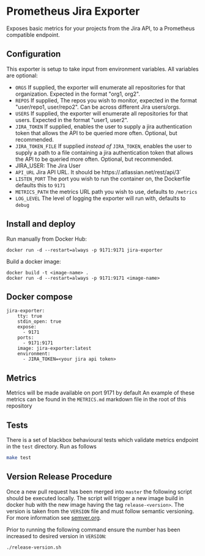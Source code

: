 # Prometheus Jira Exporter

Exposes basic metrics for your projects from the Jira API, to a Prometheus compatible endpoint.

## Configuration

This exporter is setup to take input from environment variables. All variables are optional:

* `ORGS` If supplied, the exporter will enumerate all repositories for that organization. Expected in the format "org1, org2".
* `REPOS` If supplied, The repos you wish to monitor, expected in the format "user/repo1, user/repo2". Can be across different Jira users/orgs.
* `USERS` If supplied, the exporter will enumerate all repositories for that users. Expected in
the format "user1, user2".
* `JIRA_TOKEN` If supplied, enables the user to supply a jira authentication token that allows the API to be queried more often. Optional, but recommended.
* `JIRA_TOKEN_FILE` If supplied _instead of_ `JIRA_TOKEN`, enables the user to supply a path to a file containing a jira authentication token that allows the API to be queried more often. Optional, but recommended.
*  JIRA_USER: The Jira User 
* `API_URL` Jira API URL. It should be https://<your-org>.atlassian.net/rest/api/3`
* `LISTEN_PORT` The port you wish to run the container on, the Dockerfile defaults this to `9171`
* `METRICS_PATH` the metrics URL path you wish to use, defaults to `/metrics`
* `LOG_LEVEL` The level of logging the exporter will run with, defaults to `debug`


## Install and deploy

Run manually from Docker Hub:
```
docker run -d --restart=always -p 9171:9171 jira-exporter
```

Build a docker image:
```
docker build -t <image-name> .
docker run -d --restart=always -p 9171:9171 <image-name>
```

## Docker compose

```
jira-exporter:
    tty: true
    stdin_open: true
    expose:
      - 9171
    ports:
      - 9171:9171
    image: jira-exporter:latest
    environment:
      - JIRA_TOKEN=<your jira api token>

```

## Metrics

Metrics will be made available on port 9171 by default
An example of these metrics can be found in the `METRICS.md` markdown file in the root of this repository

## Tests

There is a set of blackbox behavioural tests which validate metrics endpoint in the `test` directory. 
Run as follows

```bash
make test
```

## Version Release Procedure
Once a new pull request has been merged into `master` the following script should be executed locally. The script will trigger a new image build in docker hub with the new image having the tag `release-<version>`. The version is taken from the `VERSION` file and must follow semantic versioning. For more information see [semver.org](https://semver.org/).

Prior to running the following command ensure the number has been increased to desired version in `VERSION`: 

```bash
./release-version.sh
```
